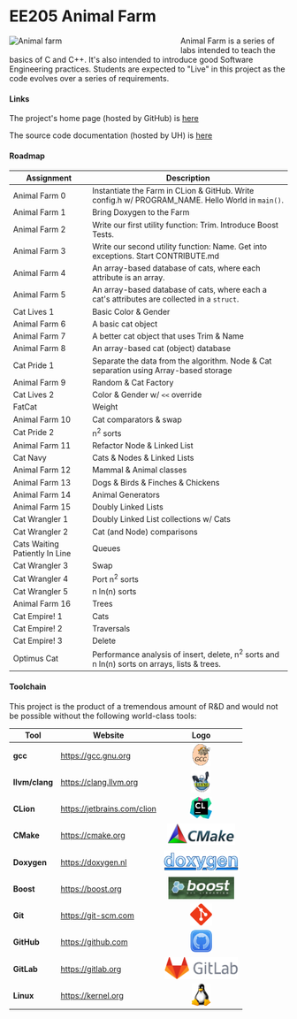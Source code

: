 EE205 Animal Farm
=================

<img src="images/animal_farm_full.jpg" style="width:300px; float: left; margin: 0 10px 10px 0;" alt="Animal farm"/>

Animal Farm is a series of labs intended to teach the basics of C and C++.  It's also intended to introduce good
Software Engineering practices.  Students are expected to "Live" in
this project as the code evolves over a series of requirements.

#### Links
The project's home page (hosted by GitHub) is [here](https://github.com/marknelsonengineer/ee205_animal_farm)

The source code documentation (hosted by UH) is [here](https://www2.hawaii.edu/~marknels/ee205/ee205_animal_farm)

#### Roadmap
| Assignment                     | Description                                                                                             |
|--------------------------------|---------------------------------------------------------------------------------------------------------|
| Animal Farm 0                  | Instantiate the Farm in CLion & GitHub.  Write config.h w/ PROGRAM_NAME.  Hello World in `main()`.      |
| Animal Farm 1                  | Bring Doxygen to the Farm                                                                               |
| Animal Farm 2                  | Write our first utility function:  Trim.  Introduce Boost Tests.                                        |
| Animal Farm 3                  | Write our second utility function:  Name.  Get into exceptions.  Start CONTRIBUTE.md                    |
| Animal Farm 4                  | An array-based database of cats, where each attribute is an array.                                      |
| Animal Farm 5                  | An array-based database of cats, where each a cat's attributes are collected in a `struct`.             |
| Cat Lives 1                    | Basic Color & Gender                                                                                    |
| Animal Farm 6                  | A basic cat object                                                                                      |
| Animal Farm 7                  | A better cat object that uses Trim & Name                                                               |
| Animal Farm 8                  | An array-based cat (object) database                                                                    |
| Cat Pride 1                    | Separate the data from the algorithm.  Node & Cat separation using Array-based storage                  |
| Animal Farm 9                  | Random & Cat Factory                                                                                    |
| Cat Lives 2                    | Color & Gender w/ `<<` override                                                                         |
| FatCat                         | Weight                                                                                                  |
| Animal Farm 10                 | Cat comparators & swap                                                                                  |
| Cat Pride 2                    | n<sup>2</sup> sorts                                                                                     |
| Animal Farm 11                 | Refactor Node & Linked List                                                                             |
| Cat Navy                       | Cats & Nodes & Linked Lists                                                                             |
| Animal Farm 12                 | Mammal & Animal classes                                                                                 |
| Animal Farm 13                 | Dogs & Birds & Finches & Chickens                                                                       |
| Animal Farm 14                 | Animal Generators                                                                                       |
| Animal Farm 15                 | Doubly Linked Lists                                                                                     |
| Cat Wrangler 1                 | Doubly Linked List collections w/ Cats                                                                  |
| Cat Wrangler 2                 | Cat (and Node) comparisons                                                                              |
| Cats Waiting Patiently In Line | Queues                                                                                                  |
| Cat Wrangler 3                 | Swap                                                                                                    |
| Cat Wrangler 4                 | Port n<sup>2</sup> sorts                                                                                |
| Cat Wrangler 5                 | n ln(n) sorts                                                                                           |
| Animal Farm 16                 | Trees                                                                                                   |
| Cat Empire! 1                  | Cats                                                                                                    |
| Cat Empire! 2                  | Traversals                                                                                              |
| Cat Empire! 3                  | Delete                                                                                                  |
| Optimus Cat                    | Performance analysis of insert, delete, n<sup>2</sup> sorts and n ln(n) sorts on arrays, lists & trees. |

#### Toolchain
This project is the product of a tremendous amount of R&D and would not be possible without the following world-class tools:

| Tool           | Website                     |                                                Logo                                                 |
|----------------|-----------------------------|:---------------------------------------------------------------------------------------------------:|
| **gcc**        | https://gcc.gnu.org         |   <img src="images/logo_gcc.png" style="height:40px; float: center; margin: 0 0 0 0;" alt="GCC"/>   |
| **llvm/clang** | https://clang.llvm.org      |  <img src="images/logo_llvm.png" style="height:40px; float: center; margin: 0 0 0 0;" alt="GCC"/>   |
| **CLion**      | https://jetbrains.com/clion |  <img src="images/logo_clion.png" style="height:40px; float: center; margin: 0 0 0 0;" alt="GCC"/>  |
| **CMake**      | https://cmake.org           |  <img src="images/logo_cmake.png" style="height:40px; float: center; margin: 0 0 0 0;" alt="GCC"/>  |
| **Doxygen**    | https://doxygen.nl          | <img src="images/logo_doxygen.png" style="height:40px; float: center; margin: 0 0 0 0;" alt="GCC"/> |
| **Boost**      | https://boost.org           |  <img src="images/logo_boost.png" style="height:40px; float: center; margin: 0 0 0 0;" alt="GCC"/>  |
| **Git**        | https://git-scm.com         |   <img src="images/logo_git.png" style="height:40px; float: center; margin: 0 0 0 0;" alt="GCC"/>   |
| **GitHub**     | https://github.com          | <img src="images/logo_github.png" style="height:40px; float: center; margin: 0 0 0 0;" alt="GCC"/>  |
| **GitLab**     | https://gitlab.org          | <img src="images/logo_gitlab.png" style="height:40px; float: center; margin: 0 0 0 0;" alt="GCC"/>  |
| **Linux**      | https://kernel.org          |  <img src="images/logo_linux.png" style="height:40px; float: center; margin: 0 0 0 0;" alt="GCC"/>  |
